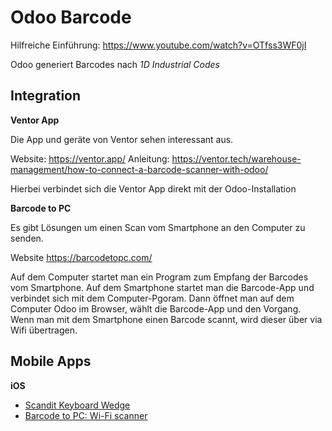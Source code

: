 # Odoo Barcode

Hilfreiche Einführung: https://www.youtube.com/watch?v=OTfss3WF0jI

Odoo generiert Barcodes nach *1D Industrial Codes*

## Integration

**Ventor App**

Die App und geräte von Ventor sehen interessant aus.

Website: https://ventor.app/
Anleitung: https://ventor.tech/warehouse-management/how-to-connect-a-barcode-scanner-with-odoo/

Hierbei verbindet sich die Ventor App direkt mit der Odoo-Installation

**Barcode to PC**

Es gibt Lösungen um einen Scan vom Smartphone an den Computer zu senden.

Website https://barcodetopc.com/

Auf dem Computer startet man ein Program zum Empfang der Barcodes vom Smartphone. Auf dem Smartphone startet man die Barcode-App und verbindet sich mit dem Computer-Pgoram. Dann öffnet man auf dem Computer Odoo im Browser, wählt die Barcode-App und den Vorgang. Wenn man mit dem Smartphone einen Barcode scannt, wird dieser über via Wifi übertragen.

## Mobile Apps

**iOS**

* [Scandit Keyboard Wedge](https://apps.apple.com/us/app/scandit-keyboard-wedge/id1275099694)
* [Barcode to PC: Wi-Fi scanner](https://apps.apple.com/us/app/barcode-to-pc-wi-fi-scanner/id1180168368)